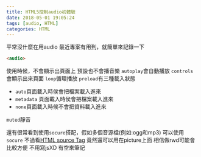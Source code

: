 ```yaml
---
title: HTML5控制audio初體驗
date: 2018-05-01 19:05:24
tags: [audio, HTML]
categories: HTML
---
```


平常沒什麼在用audio
最近專案有用到，就簡單來記錄一下


<!--more-->
```html
<audio>
```

使用時候，不會顯示出頁面上
預設也不會播音樂
`autoplay`會自動播放
`controls`會顯示出來頁面
`loop`循環播放
`preload`有三種載入狀態
 * `auto`頁面載入時侯會把檔案載入進來
 * `metadata` 頁面載入時侯會把檔案載入進來
 * `none`頁面載入時候不會把資料載入進來

`muted`靜音

還有很常看到使用`socure`搭配，假如多個音源檔(例如:ogg和mp3)
可以使用`socure`
不過看[HTML source Tag](https://www.w3schools.com/tags/tag_source.asp)
竟然還可以用在picture上面
相信做rwd可能會比較方便
不用寫jsXD
有空來筆記
